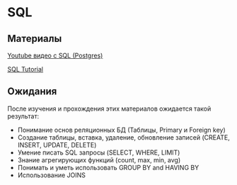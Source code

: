 SQL 
======

Материалы
---------

[Youtube видео с SQL (Postgres)](https://www.youtube.com/watch?v=WpojDncIWOw&t=1378s)

[SQL Tutorial](https://rominirani.com/docker-tutorial-series-writing-a-dockerfile-ce5746617cd)

Ожидания
--------

После изучения и прохождения этих материалов ожидается такой результат:

* Понимание основ реляционных БД (Таблицы, Primary и Foreign key)
* Создание таблицы, вставка, удаление, обновление записей (CREATE, INSERT, UPDATE, DELETE)
* Умение писать SQL запросы (SELECT, WHERE, LIMIT)
* Знание агрегирующих функций (count, max, min, avg)
* Понимать и уметь использовать GROUP BY and HAVING BY
* Использование JOINS
